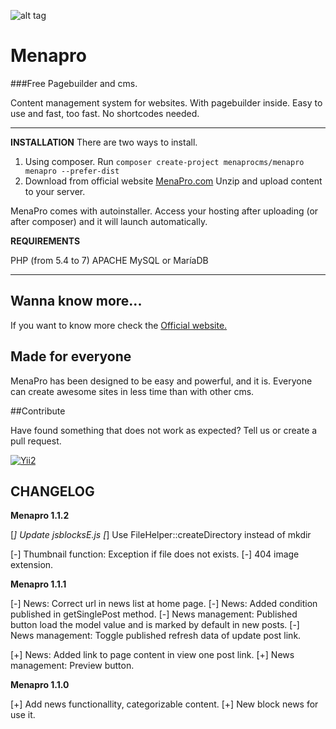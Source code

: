 ![alt tag](https://github.com/Menaprocms/menapro/blob/master/img/logo.png)

Menapro
=======

###Free Pagebuilder and cms.

Content management system for websites. With pagebuilder inside. Easy to use and fast, too fast. No shortcodes needed.

----------	

**INSTALLATION**
There are two ways to install. 

1. Using composer.
    Run `composer create-project menaprocms/menapro menapro --prefer-dist`
2. Download from official website [MenaPro.com](http://menapro.com)
	Unzip and upload content to your server. 


MenaPro comes with autoinstaller. Access your hosting after uploading (or after composer)  and it will launch automatically.

**REQUIREMENTS**

PHP (from 5.4 to 7)
APACHE
MySQL or MaríaDB


----------

Wanna know more...
------------------

If you want to know more check the [Official website.](http://menapro.com)


Made for everyone
-----------------

MenaPro has been designed to be easy and powerful, and it is. Everyone can create awesome sites in less time than with other cms.

##Contribute

Have found something that does not work as expected? Tell us or create a pull request.



[![Yii2](https://img.shields.io/badge/Powered_by-Yii_Framework-green.svg?style=flat)](http://www.yiiframework.com/)

CHANGELOG
---------
**Menapro 1.1.2**

[*] Update jsblocksE.js
[*] Use FileHelper::createDirectory instead of mkdir

[-] Thumbnail function: Exception if file does not exists.
[-] 404 image extension.

**Menapro 1.1.1**

[-] News: Correct url in news list at home page.
[-] News: Added condition published in getSinglePost method.
[-] News management: Published button load the model value and is marked by default in new posts.
[-] News management: Toggle published refresh data of update post link.

[+] News: Added link to page content in view one post link.
[+] News management: Preview button.

**Menapro 1.1.0**

[+] Add news functionallity, categorizable content.
[+] New block news for use it.




